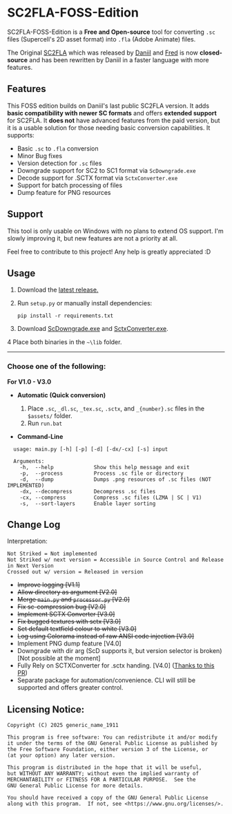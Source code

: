 # SC2FLA-FOSS-Edition

SC2FLA-FOSS-Edition is a **Free and Open-source** tool for converting `.sc` files (Supercell's 2D asset format) into `.fla` (Adobe Animate) files.

The Original [SC2FLA](https://github.com/sc-workshop/SC) which was released by [Daniil](https://github.com/daniil-sv) and [Fred](https://github.com/pavidloq) is now **closed-source** and has been rewritten by Daniil in a faster language with more features. 

## Features

This FOSS edition builds on Daniil's last public SC2FLA version. It adds **basic compatibility with newer SC formats** and offers **extended support** for SC2FLA. It **does not** have advanced features from the paid version, but it is a usable solution for those needing basic conversion capabilities. It supports:

- Basic `.sc` to `.fla` conversion
- Minor Bug fixes
- Version detection for `.sc` files
- Downgrade support for SC2 to SC1 format via `ScDowngrade.exe`
- Decode support for .SCTX format via `SctxConverter.exe`
- Support for batch processing of files
- Dump feature for PNG resources

## Support

This tool is only usable on Windows with no plans to extend OS support. I'm slowly improving it, but new features are not a priority at all.

Feel free to contribute to this project! Any help is greatly appreciated :D

## Usage

1. Download the [latest release.](https://github.com/GenericName1911/SC2FLA-FOSS-Edition/releases/)

2. Run `setup.py` or manually install dependencies:
	
	`pip install -r requirements.txt`

3. Download [ScDowngrade.exe](https://github.com/Daniil-SV/ScDowngrade/releases) and [SctxConverter.exe](https://github.com/Daniil-SV/SCTX-Converter/releases).

4 Place both binaries in the `~\lib` folder.

---

### Choose one of the following:

**For V1.0 - V3.0**


* **Automatic (Quick conversion)**

  1. Place `.sc`, `_dl.sc`, `_tex.sc`, `.sctx`, and `_{number}.sc` files in the `$assets/` folder.
  2. Run `run.bat`
  
* **Command-Line**

```
  usage: main.py [-h] [-p] [-d] [-dx/-cx] [-s] input

  Arguments:
    -h,  --help             Show this help message and exit  
    -p,  --process          Process .sc file or directory  
    -d,  --dump             Dumps .png resources of .sc files (NOT IMPLEMENTED)  
    -dx, --decompress       Decompress .sc files  
    -cx, --compress         Compress .sc files (LZMA | SC | V1)  
    -s,  --sort-layers      Enable layer sorting  
```


## Change Log

Interpretation:
```
Not Striked = Not implemented
Not Striked w/ next version = Accessible in Source Control and Release in Next Version
Crossed out w/ version = Released in version
```
	
- ~~Improve logging [V1.1]~~
- ~~Allow directory as argument [V2.0]~~
- ~~Merge `main.py` and `processor.py` [V2.0]~~
- ~~Fix sc-compression bug [V2.0]~~
- ~~Implement SCTX Converter [V3.0]~~
- ~~Fix bugged textures with sctx [V3.0]~~
- ~~Set default textfield colour to white [V3.0]~~
- ~~Log using Colorama instead of raw ANSI code injection [V3.0]~~
- Implement PNG dump feature [V4.0]
- Downgrade with dir arg (ScD supports it, but version selector is broken) [Not possible at the moment]
- Fully Rely on SCTXConverter for .sctx handing. [V4.0] ([Thanks to this PR](https://github.com/GenericName1911/SC2FLA-FOSS-Edition/pull/2))
- Separate package for automation/convenience. CLI will still be supported and offers greater control.

## Licensing Notice:

```
Copyright (C) 2025 generic_name_1911

This program is free software: You can redistribute it and/or modify
it under the terms of the GNU General Public License as published by
the Free Software Foundation, either version 3 of the License, or
(at your option) any later version.

This program is distributed in the hope that it will be useful,
but WITHOUT ANY WARRANTY; without even the implied warranty of
MERCHANTABILITY or FITNESS FOR A PARTICULAR PURPOSE.  See the
GNU General Public License for more details.

You should have received a copy of the GNU General Public License
along with this program.  If not, see <https://www.gnu.org/licenses/>.
```
